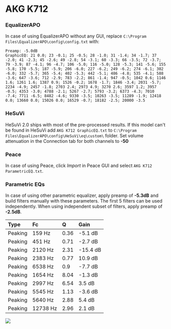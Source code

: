 # AKG K712

### EqualizerAPO
In case of using EqualizerAPO without any GUI, replace `C:\Program Files\EqualizerAPO\config\config.txt`
with:
```
Preamp: -5.0dB
GraphicEQ: 21 0.0; 23 -0.1; 25 -0.5; 28 -1.0; 31 -1.4; 34 -1.7; 37 -2.0; 41 -2.3; 45 -2.6; 49 -2.8; 54 -3.1; 60 -3.3; 66 -3.5; 72 -3.7; 79 -3.9; 87 -4.1; 96 -4.7; 106 -5.0; 116 -5.0; 128 -5.3; 141 -5.6; 155 -5.8; 170 -5.5; 187 -5.9; 206 -6.0; 227 -6.2; 249 -6.2; 274 -6.1; 302 -6.0; 332 -5.7; 365 -5.4; 402 -5.3; 442 -5.1; 486 -4.8; 535 -4.1; 588 -3.6; 647 -3.6; 712 -2.9; 783 -2.2; 861 -1.4; 947 -0.5; 1042 0.6; 1146 1.6; 1261 1.6; 1387 0.9; 1526 -0.2; 1678 -1.7; 1846 -3.4; 2031 -5.7; 2234 -4.9; 2457 -1.8; 2703 2.4; 2973 4.9; 3270 2.6; 3597 1.2; 3957 -0.5; 4353 -3.0; 4788 -2.1; 5267 -2.7; 5793 -3.2; 6373 -4.3; 7010 -7.4; 7711 -6.5; 8482 -4.6; 9330 -3.5; 10263 -3.5; 11289 -1.9; 12418 0.0; 13660 0.0; 15026 0.0; 16529 -0.7; 18182 -2.5; 20000 -3.5
```

### HeSuVi
HeSuVi 2.0 ships with most of the pre-processed results. If this model can't be found in HeSuVi add
`AKG K712 GraphicEQ.txt` to `C:\Program Files\EqualizerAPO\config\HeSuVi\eq\custom\` folder.
Set volume attenuation in the Connection tab for both channels to **-50**

### Peace
In case of using Peace, click *Import* in Peace GUI and select `AKG K712 ParametricEQ.txt`.

### Parametric EQs
In case of using other parametric equalizer, apply preamp of **-5.3dB** and build filters manually
with these parameters. The first 5 filters can be used independently.
When using independent subset of filters, apply preamp of **-2.5dB**.

| Type    | Fc       |    Q | Gain     |
|:--------|:---------|:-----|:---------|
| Peaking | 159 Hz   | 0.36 | -5.1 dB  |
| Peaking | 451 Hz   | 0.71 | -2.7 dB  |
| Peaking | 2120 Hz  | 2.31 | -15.4 dB |
| Peaking | 2383 Hz  | 0.77 | 10.9 dB  |
| Peaking | 6538 Hz  | 0.9  | -7.7 dB  |
| Peaking | 1654 Hz  | 8.04 | -1.3 dB  |
| Peaking | 2997 Hz  | 6.54 | 3.5 dB   |
| Peaking | 5545 Hz  | 1.13 | -3.6 dB  |
| Peaking | 5640 Hz  | 2.88 | 5.4 dB   |
| Peaking | 12738 Hz | 2.96 | 2.1 dB   |

![](https://raw.githubusercontent.com/jaakkopasanen/AutoEq/master/results/headphonecom/sbaf-serious/AKG%20K712/AKG%20K712.png)
